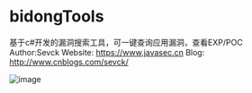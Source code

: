 # bidongTools

基于c#开发的漏洞搜索工具，可一键查询应用漏洞，查看EXP/POC
Author:Sevck
Website: https://www.javasec.cn
Blog: http://www.cnblogs.com/sevck/

![image](https://github.com/sevck/bidongTools/blob/master/README/bidong.png)


